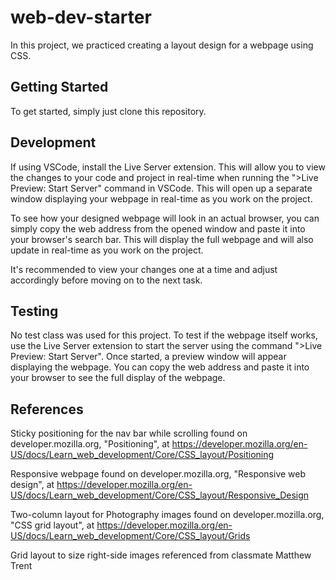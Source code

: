 # web-dev-starter

In this project, we practiced creating a layout design for a webpage using CSS.

## Getting Started

To get started, simply just clone this repository.

## Development

If using VSCode, install the Live Server extension. This will allow you to view the changes to your code and
project in real-time when running the ">Live Preview: Start Server" command in VSCode. This will open up a
separate window displaying your webpage in real-time as you work on the project. 

To see how your designed webpage will look in an actual browser, you can simply copy the web address from
the opened window and paste it into your browser's search bar. This will display the full webpage and will
also update in real-time as you work on the project.

It's recommended to view your changes one at a time and adjust accordingly before moving on to the next task.

## Testing

No test class was used for this project. To test if the webpage itself works, use the Live Server extension
to start the server using the command ">Live Preview: Start Server". Once started, a preview window will
appear displaying the webpage. You can copy the web address and paste it into your browser to see the full
display of the webpage.

## References

Sticky positioning for the nav bar while scrolling found on developer.mozilla.org, "Positioning", at
 https://developer.mozilla.org/en-US/docs/Learn_web_development/Core/CSS_layout/Positioning

Responsive webpage found on developer.mozilla.org, "Responsive web design", at
 https://developer.mozilla.org/en-US/docs/Learn_web_development/Core/CSS_layout/Responsive_Design

 Two-column layout for Photography images found on developer.mozilla.org, "CSS grid layout", at
 https://developer.mozilla.org/en-US/docs/Learn_web_development/Core/CSS_layout/Grids

Grid layout to size right-side images referenced from classmate Matthew Trent